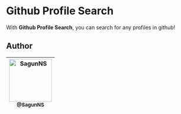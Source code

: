 # Github Profile Search

With <b>Github Profile Search</b>, you can search for any profiles in github!  
  
## Author
| [<img alt="SagunNS" src="https://github.com/SagunNS.png?size=115" width="115"><br><sub>@SagunNS</sub>](https://github.com/SagunNS) | 
| :---:  
